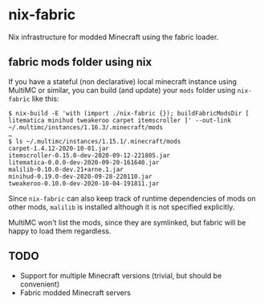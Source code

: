 # nix-fabric

Nix infrastructure for modded Minecraft using the fabric loader.

## fabric mods folder using nix

If you have a stateful (non declarative) local minecraft instance using
MultiMC or similar, you can build (and update) your `mods` folder using
`nix-fabric` like this:

```
$ nix-build -E 'with (import ./nix-fabric {}); buildFabricModsDir [ litematica minihud tweakeroo carpet itemscroller ]' --out-link ~/.multimc/instances/1.16.3/.minecraft/mods
…
$ ls ~/.multimc/instances/1.15.1/.minecraft/mods
carpet-1.4.12-2020-10-01.jar
itemscroller-0.15.0-dev-2020-09-12-221805.jar
litematica-0.0.0-dev-2020-09-20-161640.jar
malilib-0.10.0-dev.21+arne.1.jar
minihud-0.19.0-dev-2020-09-28-220110.jar
tweakeroo-0.10.0-dev-2020-10-04-191811.jar
```

Since `nix-fabric` can also keep track of runtime dependencies of
mods on other mods, `malilib` is installed although it is not
specified explicitly.

MultiMC won't list the mods, since they are symlinked, but fabric
will be happy to load them regardless.

## TODO

* Support for multiple Minecraft versions (trivial, but should be convenient)
* Fabric modded Minecraft servers
